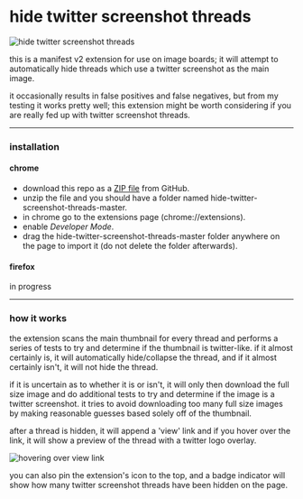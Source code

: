 # hide twitter screenshot threads

![hide twitter screenshot threads](https://i.imgur.com/OZWr0wV.png)

this is a manifest v2 extension for use on image boards; it will attempt to automatically hide threads which use a twitter screenshot as the main image.

it occasionally results in false positives and false negatives, but from my testing it works pretty well; this extension might be worth considering if you are really fed up with twitter screenshot threads.

---

### installation
#### chrome

- download this repo as a [ZIP file](https://github.com/newscoffee/hide-twitter-screenshot-threads/archive/refs/heads/master.zip) from GitHub.
- unzip the file and you should have a folder named hide-twitter-screenshot-threads-master.
- in chrome go to the extensions page (chrome://extensions).
- enable *Developer Mode*.
- drag the hide-twitter-screenshot-threads-master folder anywhere on the page to import it (do not delete the folder afterwards).

#### firefox
in progress

---

### how it works
the extension scans the main thumbnail for every thread and performs a series of tests to try and determine if the thumbnail is twitter-like. if it almost certainly is, it will automatically hide/collapse the thread, and if it almost certainly isn't, it will not hide the thread.

if it is uncertain as to whether it is or isn't, it will only then download the full size image and do additional tests to try and determine if the image is a twitter screenshot. it tries to avoid downloading too many full size images by making reasonable guesses based solely off of the thumbnail.

after a thread is hidden, it will append a 'view' link and if you hover over the link, it will show a preview of the thread with a twitter logo overlay.

![hovering over view link](https://i.imgur.com/ZEes6MF.png)

you can also pin the extension's icon to the top, and a badge indicator will show how many twitter screenshot threads have been hidden on the page.
